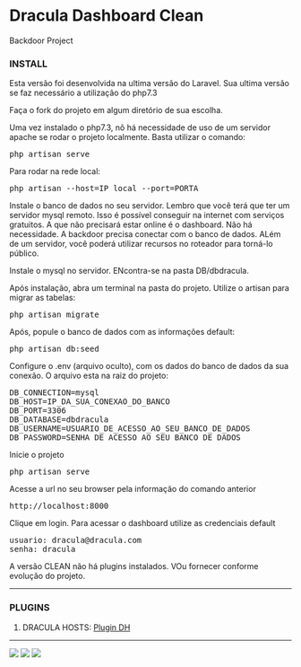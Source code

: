# Dracula Dashboard Clean
Backdoor Project

### INSTALL

<p>Esta versão foi desenvolvida na ultima versão do Laravel. Sua ultima versão se faz necessário a utilização do php7.3</p>
<p>Faça o fork do projeto em algum diretório de sua escolha.</p>
<p>Uma vez instalado o php7.3, nõ há necessidade de uso de um servidor apache se rodar o projeto localmente. Basta utilizar o comando:</p>
<pre>
php artisan serve
</pre>

<p>Para rodar na rede local:</p>
<pre>
php artisan --host=IP_local --port=PORTA
</pre>

<p>Instale o banco de dados no seu servidor. Lembro que você terá que ter um servidor mysql remoto. Isso é possível conseguir na internet com serviços gratuitos. A que não precisará estar online é o dashboard. Não há necessidade. A backdoor precisa conectar com o banco de dados. ALém de um servidor, você poderá utilizar recursos no roteador para torná-lo público.</p>
<p>Instale o mysql no servidor. ENcontra-se na pasta DB/dbdracula.</p>
<p>Após instalação, abra um terminal na pasta do projeto. Utilize o artisan para migrar as tabelas:</p>
<pre>
php artisan migrate
</pre>

<p>Após, popule o banco de dados com as informações default:</p>
<pre>
php artisan db:seed
</pre>

<p>Configure o .env (arquivo oculto), com os dados do banco de dados da sua conexão. O arquivo esta na raiz do projeto:</p>
<pre>
DB_CONNECTION=mysql
DB_HOST=IP_DA_SUA_CONEXAO_DO_BANCO
DB_PORT=3306
DB_DATABASE=dbdracula
DB_USERNAME=USUARIO_DE_ACESSO_AO_SEU_BANCO_DE_DADOS
DB_PASSWORD=SENHA_DE_ACESSO_AO_SEU_BANCO_DE_DADOS
</pre>

<p>Inicie o projeto</p>
<pre>
php artisan serve
</pre>

<p>Acesse a url no seu browser pela informação do comando anterior</p>
<pre>
http://localhost:8000
</pre>

<p>Clique em login. Para acessar o dashboard utilize as credenciais default</p>
<pre>
usuario: dracula@dracula.com
senha: dracula
</pre>

<p>A versão CLEAN não há plugins instalados. VOu fornecer conforme evolução do projeto.</p>

<hr>

### PLUGINS

1. DRACULA HOSTS: <a href="https://github.com/EuFreela/dracula-hosts">Plugin DH<a>


<hr>
<img src="https://i.postimg.cc/WzWB6svv/Captura-de-tela-em-2019-02-05-18-35-09.png">
<img src="https://i.postimg.cc/7ZHkvtKd/Captura-de-tela-em-2019-02-05-18-44-43.png">
<img src="https://i.postimg.cc/fbkQytnv/Captura-de-tela-em-2019-02-05-18-45-44.png">
